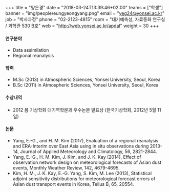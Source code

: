 +++
title = "양은경"
date = "2018-03-24T13:39:46+02:00"
teams = ["학생"]
banner = "img/people/eungyeongyang.png"
email = "yeg24@yonsei.ac.kr"
job = "박사과정"
phone = "02-2123-4815"
room = "대기예측성, 자료동화 연구실 / 과학관 530 B호"
web = "http://web.yonsei.ac.kr/apdal"
weight = 30
+++

#### 연구분야
+ Data assimilation
+ Regional reanalysis


#### 학력
 + M.Sc (2013) in Atmospheric Sciences, Yonsei University, Seoul, Korea
 + B.Sc (2011) in Atmospheric Sciences, Yonsei University, Seoul, Korea

#### 수상내역
+ 2012 봄 기상학회 대기역학분과 우수논문 발표상 (한국기상학회, 2012년 5월 11일)

#### 논문
+ Yang, E.-G., and H. M. Kim (2017), Evaluation of a regional reanalysis and ERA-Interim over East Asia using in situ observations during 2013-14, Journal of Applied Meteorology and Climatology, 56, 2821-2844.
+ Yang, E.-G., H. M. Kim, J. Kim, and J. K. Kay (2014), Effect of observation network design on meteorological forecasts of Asian dust events, Monthly Weather Review, 142, 4679-4695.
+ Kim, H. M., J. K. Kay, E.-G. Yang, S. Kim, M. Lee (2013), Statistical adjoint sensitivity distributions for meteorological forecast errors of Asian dust transport events in Korea, Tellus B, 65, 20554.

